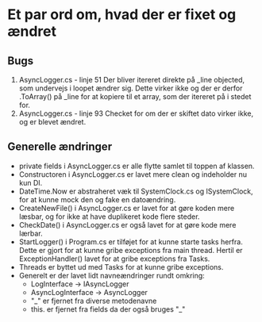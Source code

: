 # Et par ord om, hvad der er fixet og ændret
## Bugs
1. AsyncLogger.cs - linje 51
   Der bliver itereret direkte på _line objected, som undervejs i loopet ændrer sig. Dette virker ikke og der er derfor .ToArray() på _line for at kopiere til et array, som der itereret på i stedet for.
2. AsyncLogger.cs - linje 93
   Checket for om der er skiftet dato virker ikke, og er blevet ændret.

## Generelle ændringer
* private fields i AsyncLogger.cs er alle flytte samlet til toppen af klassen.
* Constructoren i AsyncLogger.cs er lavet mere clean og indeholder nu kun DI.
* DateTime.Now er abstraheret væk til SystemClock.cs og ISystemClock, for at kunne mock den og fake en datoændring.
* CreateNewFile() i AsyncLogger.cs er lavet for at gøre koden mere læsbar, og for ikke at have duplikeret kode flere steder.
* CheckDate() i AsyncLogger.cs er også lavet for at gøre kode mere lærbar.
* StartLogger() i Program.cs er tilføjet for at kunne starte tasks herfra. Dette er gjort for at kunne gribe exceptions fra main thread. Hertil er ExceptionHandler() lavet for at gribe exceptions fra Tasks.
* Threads er byttet ud med Tasks for at kunne gribe exceptions.
* Generelt er der lavet lidt navneændringer rundt omkring:
  - LogInterface -> IAsyncLogger
  - AsyncLogInterface -> AsyncLogger
  - "_" er fjernet fra diverse metodenavne
  - this. er fjernet fra fields da der også bruges "_"
